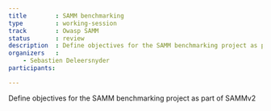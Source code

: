 ```yaml
---
title        : SAMM benchmarking
type         : working-session
track        : Owasp SAMM
status       : review
description  : Define objectives for the SAMM benchmarking project as part of SAMMv2
organizers   :
    - Sebastien Deleersnyder
participants:

---
```


Define objectives for the SAMM benchmarking project as part of SAMMv2
